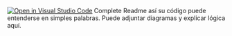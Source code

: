 [![Open in Visual Studio Code](https://classroom.github.com/assets/open-in-vscode-2e0aaae1b6195c2367325f4f02e2d04e9abb55f0b24a779b69b11b9e10269abc.svg)](https://classroom.github.com/online_ide?assignment_repo_id=15505639&assignment_repo_type=AssignmentRepo)
Complete Readme así su código puede entenderse en simples palabras. Puede adjuntar diagramas y explicar lógica aquí. 
